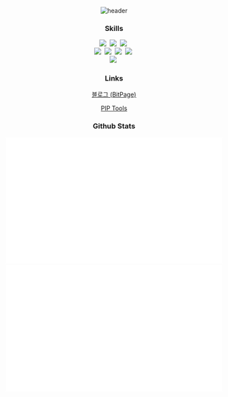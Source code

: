 <!--
**KangBit/KangBit** is a ✨ _special_ ✨ repository because its `README.md` (this file) appears on your GitHub profile.

Here are some ideas to get you started:

- 🔭 I’m currently working on ...
- 🌱 I’m currently learning ...
- 👯 I’m looking to collaborate on ...
- 🤔 I’m looking for help with ...
- 💬 Ask me about ...
- 📫 How to reach me: ...
- 😄 Pronouns: ...
- ⚡ Fun fact: ...
-->

<!--
GitHub 꾸미기
https://velog.io/@kyu0918/Github-%ED%94%84%EB%A1%9C%ED%95%84-%EA%BE%B8%EB%AF%B8%EA%B8%B0
https://hing9u.tistory.com/78
-->

<div align="center">

  <!--
  Capsule-Render 
  https://github.com/kyechan99/capsule-render#how-to-use 
  -->
  <!-- ![header](https://capsule-render.vercel.app/api?type=waving&color=gradient&customColorList=30&height=150&section=header&text=강빛찬&fontSize=20&fontAlign=95&fontAlignY=60) -->
  ![header](https://capsule-render.vercel.app/api?type=waving&color=gradient&customColorList=30&height=150&section=header)


  <!--
  Icon Badge
  https://simpleicons.org/
  -->
  <h3>Skills</h3>
  <img src="https://img.shields.io/badge/HTML5-E34F26?style=flat&logo=HTML5&logoColor=white"/>&nbsp;
  <img src="https://img.shields.io/badge/CSS3-1572B6?style=flat&logo=CSS3&logoColor=white"/>&nbsp;
  <img src="https://img.shields.io/badge/JavaScript-F7DF1E?style=flat&logo=JavaScript&logoColor=black"/>&nbsp;
  <br>
  <img src="https://img.shields.io/badge/React-61DAFB?style=flat&logo=React&logoColor=black"/>&nbsp;
  <img src="https://img.shields.io/badge/Vue.js-4FC08D?style=flat&logo=Vue.js&logoColor=white"/>&nbsp;
  <img src="https://img.shields.io/badge/Node.js-339933?style=flat&logo=Node.js&logoColor=white"/>&nbsp;
  <img src="https://img.shields.io/badge/Express-000000?style=flat&logo=Express&logoColor=white"/>&nbsp;
  <br>
  <img src="https://img.shields.io/badge/Swift-F05138?style=flat&logo=Swift&logoColor=white"/>&nbsp;

  <!--
  -->
  <h3>Links</h3>
  <a href="https://kangbit.github.io/">블로그 (BitPage)</a>

  <a href="https://www.pip-tools.com/tools">PIP Tools</a>
  
  <!-- 
  github-stats-transparent
  https://github.com/rahul-jha98/github-stats-transparent
  -->
  <h3>Github Stats</h3>
  <p>
    <img src="https://github.com/KangBit/github-stats-transparent/blob/output/generated/overview.svg">
    <img src="https://github.com/KangBit/github-stats-transparent/blob/output/generated/languages.svg">
  </p>


</div>
